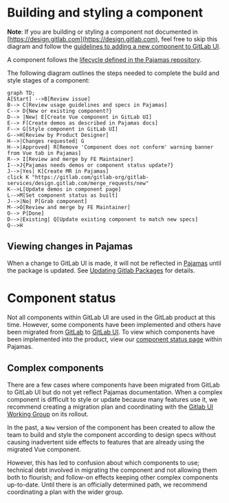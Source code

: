 # Building and styling a component

**Note**: If you are building or styling a component not documented in
[https://design.gitlab.com](https://design.gitlab.com), feel free to skip this diagram and follow
the [guidelines to adding a new component to GitLab UI](contributing/adding_components.md).

A component follows the [lifecycle defined in the
Pajamas repository](https://gitlab.com/gitlab-org/gitlab-services/design.gitlab.com/blob/master/doc/component-lifecycle.md).

The following diagram outlines the steps needed to complete the build and style
stages of a component:

```mermaid
graph TD;
A[Start] -->B[Review issue]
B--> C[Review usage guidelines and specs in Pajamas]
C--> D{New or existing component?}
D--> |New| E[Create Vue component in GitLab UI]
E--> F[Create demos as described in Pajamas docs]
F--> G[Style component in GitLab UI]
G-->H[Review by Product Designer]
H-->|Changes requested| G
H-->|Approved| R[Remove 'Component does not conform' warning banner from Vue tab in Pajamas]
R--> I[Review and merge by FE Maintainer]
I-->J{Pajamas needs demos or component status update?}
J-->|Yes| K[Create MR in Pajamas]
click K "https://gitlab.com/gitlab-org/gitlab-services/design.gitlab.com/merge_requests/new"
K-->L[Update demos in component page]
L-->M[Set component status as built]
J-->|No| P[Grab component]
M-->O[Review and merge by FE Maintainer]
O--> P[Done]
D-->|Existing| Q[Update existing component to match new specs]
Q-->H
```

## Viewing changes in Pajamas

When a change to GitLab UI is made, it will not be reflected in
[Pajamas](https://gitlab.com/gitlab-org/gitlab-services/design.gitlab.com) until
the package is updated. See [Updating Gitlab Packages](./updating-gitlab-ui-packages.md) for details.

# Component status

Not all components within GitLab UI are used in the GitLab product at this
time. However, some components have been implemented and others have been migrated
from [GitLab](https://gitlab.com/gitlab-org/gitlab) to
[GitLab UI](https://gitlab.com/gitlab-org/gitlab-ui).
To view which components have been implemented into the product, view our
[component status page](https://design.gitlab.com/components/status) within Pajamas.

## Complex components

There are a few cases where components have been migrated from GitLab to
GitLab UI but do not yet reflect Pajamas documentation. When a complex component
is difficult to style or update because many features use it, we recommend creating a migration plan and coordinating with the [Gitlab UI Working Group](https://about.gitlab.com/company/team/structure/working-groups/gitlab-ui/) on its rollout.

In the past, a `New` version of the component has been created to allow the team to build and style the component according to design specs without causing inadvertent side effects to features
that are already using the migrated Vue component.

However, this has led to confusion about which components to use; technical debt involved in migrating the component and not allowing them both to flourish; and follow-on effects keeping other complex components up-to-date. Until there is an officially determined path, we recommend coordinating a plan with the wider group.
